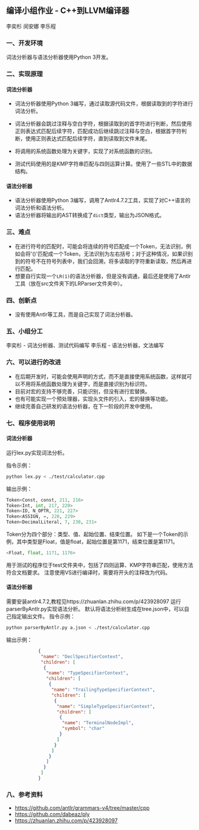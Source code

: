 ## 编译小组作业 - C++到LLVM编译器

李奕杉 闵安娜 李乐程

### 一、开发环境

词法分析器与语法分析器使用Python 3开发。

### 二、实现原理

#### 词法分析器

- 词法分析器使用Python 3编写，通过读取源代码文件，根据读取到的字符进行词法分析。

- 词法分析器会跳过注释与空白字符，根据读取到的首字符进行判断，然后使用正则表达式匹配后续字符，匹配成功后继续跳过注释与空白，根据首字符判断，使用正则表达式匹配后续字符，直到读取到文件末尾。

- 将调用的系统函数处理为关键字，实现了对系统函数的识别。
- 测试代码使用的是KMP字符串匹配与四则运算计算。使用了一些STL中的数据结构。

#### 语法分析器

- 语法分析器使用Python 3编写，调用了Antlr4.7.2工具，实现了对C++语言的词法分析和语法分析。
- 语法分析器将输出的AST转换成了`dict`类型，输出为JSON格式。

### 三、难点

- 在进行符号的匹配时，可能会将连续的符号匹配成一个Token，无法识别，例如会将'()'匹配成一个Token，无法识别为左右括号；对于这种情况，如果识别到的符号不在符号列表中，我们会回溯，将多读取的字符重新读取，然后再进行匹配。
- 想要自行实现一个`LR(1)`的语法分析器，但是没有调通，最后还是使用了Antlr工具（放在src文件夹下的LRParser文件夹中）。

### 四、创新点

- 没有使用Antlr等工具，而是自己实现了词法分析器。

### 五、小组分工

李奕杉 - 词法分析器、测试代码编写
李乐程 - 语法分析器，文法编写

### 六、可以进行的改进

- 在后期开发时，可能会使用声明的方式，而不是直接使用系统函数，这样就可以不用将系统函数处理为关键字，而是直接识别为标识符。
- 目前对宏的支持不够完善，只能识别，但没有进行宏替换。
- 也有可能实现一个预处理器，实现头文件的引入，宏的替换等功能。
- 继续完善自己研发的语法分析器，在下一阶段的开发中使用。

### 七、程序使用说明

#### 词法分析器
运行lex.py实现词法分析。

指令示例：
```bash
python lex.py < ./test/calculator.cpp
```
输出示例：
```python
Token<Const, const, 211, 216>
Token<Int, int, 217, 220>
Token<ID, N_OPTR, 221, 227>
Token<ASSIGN, =, 228, 229>
Token<DecimalLiteral, 7, 230, 231>
```
Token分为四个部分：类型、值、起始位置、结束位置。
如下是一个Token的示例，其中类型是Float，值是float，起始位置是第1171，结束位置是第1171。
```python
<Float, float, 1171, 1176>
```

用于测试的程序位于test文件夹中，包括了四则运算、KMP字符串匹配，使用方法符合文档要求。
注意使用VS进行编译时，需要将开头的注释改为代码。

#### 语法分析器
需要安装antlr4.7.2,教程见https://zhuanlan.zhihu.com/p/423928097
运行parserByAntlr.py实现语法分析。
默认将语法分析树生成在tree.json中，可以自己指定输出文件。
指令示例：
```bash
python parserByAntlr.py a.json < ./test/calculator.cpp
```
输出示例：
```json
            {
             "name": "DeclSpecifierContext",
             "children": [
              {
               "name": "TypeSpecifierContext",
               "children": [
                {
                 "name": "TrailingTypeSpecifierContext",
                 "children": [
                  {
                   "name": "SimpleTypeSpecifierContext",
                   "children": [
                    {
                     "name": "TerminalNodeImpl",
                     "symbol": "char"
                    }
                   ]
                  }
                 ]
                }
               ]
              }
             ]
            }
```

### 八、参考资料
- https://github.com/antlr/grammars-v4/tree/master/cpp
- https://github.com/dabeaz/ply
- https://zhuanlan.zhihu.com/p/423928097